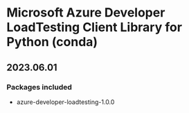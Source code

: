 # Microsoft Azure Developer LoadTesting Client Library for Python (conda)

## 2023.06.01

### Packages included

- azure-developer-loadtesting-1.0.0
